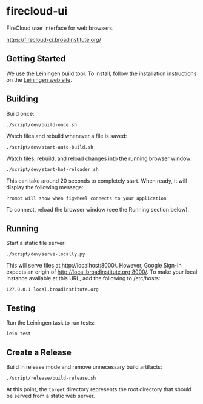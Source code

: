 # firecloud-ui

FireCloud user interface for web browsers.

https://firecloud-ci.broadinstitute.org/

## Getting Started

We use the Leiningen build tool. To install, follow the installation instructions on the [Leiningen web site](http://leiningen.org/).

## Building

Build once:
```
./script/dev/build-once.sh
```

Watch files and rebuild whenever a file is saved:
```
./script/dev/start-auto-build.sh
```

Watch files, rebuild, and reload changes into the running browser window:
```
./script/dev/start-hot-reloader.sh
```

This can take around 20 seconds to completely start. When ready, it will display the following message:
```
Prompt will show when figwheel connects to your application
```

To connect, reload the browser window (see the Running section below).

## Running

Start a static file server:
```
./script/dev/serve-locally.py
```

This will serve files at http://localhost:8000/. However, Google Sign-In expects an origin of
http://local.broadinstitute.org:8000/. To make your local instance available at this URL, add the following to
/etc/hosts:
```
127.0.0.1 local.broadinstitute.org
```

## Testing

Run the Leiningen task to run tests:
```
lein test
```

## Create a Release

Build in release mode and remove unnecessary build artifacts:
```
./script/release/build-release.sh
```

At this point, the `target` directory represents the root directory that should be served from a static web server.
